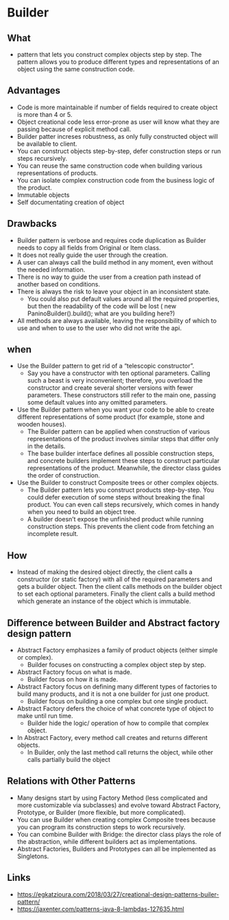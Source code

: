 # Builder

## What

- pattern that lets you construct complex objects step by step. The pattern allows you to produce different types and representations of an object using the same construction code.

## Advantages

- Code is more maintainable if number of fields required to create object is more than 4 or 5.
- Object creational code less error-prone as user will know what they are passing because of explicit method call.
- Builder patter increses robustness, as only fully constructed object will be available to client.
- You can construct objects step-by-step, defer construction steps or run steps recursively.
- You can reuse the same construction code when building various representations of products.
-  You can isolate complex construction code from the business logic of the product.
- Immutable objects
- Self documentating creation of object

## Drawbacks

-  Builder pattern is verbose and requires code duplication as Builder needs to copy all fields from Original or Item class.
- It does not really guide the user through the creation.
- A user can always call the build method in any moment, even without the needed information.
- There is no way to guide the user from a creation path instead of another based on conditions.
- There is always the risk to leave your object in an inconsistent state.
  - You could also put default values around all the required properties, but then the readability of the code will be lost ( new PaninoBuilder().build(); what are you building here?)
- All methods are always available, leaving the responsibility of which to use and when to use to the user who did not write the api.

## when

- Use the Builder pattern to get rid of a “telescopic constructor”.
  - Say you have a constructor with ten optional parameters. Calling such a beast is very inconvenient; therefore, you overload the constructor and create several shorter versions with fewer parameters. These constructors still refer to the main one, passing some default values into any omitted parameters.
- Use the Builder pattern when you want your code to be able to create different representations of some product (for example, stone and wooden houses).
  -  The Builder pattern can be applied when construction of various representations of the product involves similar steps that differ only in the details.
  - The base builder interface defines all possible construction steps, and concrete builders implement these steps to construct particular representations of the product. Meanwhile, the director class guides the order of construction.
- Use the Builder to construct Composite trees or other complex objects.
  - The Builder pattern lets you construct products step-by-step. You could defer execution of some steps without breaking the final product. You can even call steps recursively, which comes in handy when you need to build an object tree.
  - A builder doesn’t expose the unfinished product while running construction steps. This prevents the client code from fetching an incomplete result.

## How

- Instead of making the desired object directly, the client calls a constructor (or static factory) with all of the required parameters and gets a builder object. Then the client calls methods on the builder object to set each optional parameters. Finally the client calls a build method which generate an instance of the object which is immutable.

## Difference between Builder and Abstract factory design pattern

- Abstract Factory emphasizes a family of product objects (either simple or complex).
  - Builder focuses on constructing a complex object step by step.
- Abstract Factory focus on what is made.
  - Builder focus on how it is made.
- Abstract Factory focus on defining many different types of factories to build many products, and it is not a one builder for just one product.
  - Builder focus on building a one complex but one single product.
- Abstract Factory defers the choice of what concrete type of object to make until run time.
  - Builder hide the logic/ operation of how to compile that complex object.
- In Abstract Factory, every method call creates and returns different objects.
  - In Builder, only the last method call returns the object, while other calls partially build the object

##  Relations with Other Patterns

- Many designs start by using Factory Method (less complicated and more customizable via subclasses) and evolve toward Abstract Factory, Prototype, or Builder (more flexible, but more complicated).
- You can use Builder when creating complex Composite trees because you can program its construction steps to work recursively.
- You can combine Builder with Bridge: the director class plays the role of the abstraction, while different builders act as implementations.
- Abstract Factories, Builders and Prototypes can all be implemented as Singletons.


## Links

- https://egkatzioura.com/2018/03/27/creational-design-patterns-builer-pattern/
- https://jaxenter.com/patterns-java-8-lambdas-127635.html

